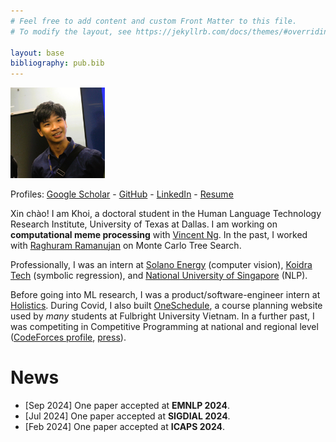 ```yaml
---
# Feel free to add content and custom Front Matter to this file.
# To modify the layout, see https://jekyllrb.com/docs/themes/#overriding-theme-defaults

layout: base
bibliography: pub.bib
---
```


<img src='assets/ava-shirt.JPG' width="30%">

Profiles: [Google Scholar](https://scholar.google.com/citations?user=-oyrpkoAAAAJ&hl=en) - [GitHub](https://github.com/npnkhoi) - [LinkedIn](https://www.linkedin.com/in/npnkhoi/) - [Resume](assets/Khoi%20Nguyen%20-%20Resume.pdf)

Xin chào! I am Khoi, a doctoral student in the Human Language Technology Research Institute, University of Texas at Dallas. I am working on **computational meme processing** with [Vincent Ng](https://www.hlt.utdallas.edu/~vince/). In the past, I worked with [Raghuram Ramanujan](https://www.davidson.edu/people/raghu-ramanujan) on Monte Carlo Tree Search.

Professionally, I was an intern at [Solano Energy](https://solano.energy/) (computer vision), [Koidra Tech](https://www.koidra.ai/) (symbolic regression),  and [National University of Singapore](https://ims.nus.edu.sg/events/rips2022/) (NLP).

Before going into ML research, I was a product/software-engineer intern at [Holistics](https://www.holistics.io/). During Covid, I also built [OneSchedule](https://npnkhoi.github.io/oneschedule/), a course planning website used by *many* students at Fulbright University Vietnam.
In a further past, I was competiting in Competitive Programming at national and regional level ([CodeForces profile](https://codeforces.com/profile/pazabol), [press](https://fulbright.edu.vn/fulbright-students-win-bronze-medal-at-icpc-asia-can-tho-regional-contest/)).

# News
- [Sep 2024] One paper accepted at **EMNLP 2024**.
- [Jul 2024] One paper accepted at **SIGDIAL 2024**.
- [Feb 2024] One paper accepted at **ICAPS 2024**.
<!-- - [Aug 2023] I have arrived in Dallas, Texas for graduate study. -->
<!-- - [Mar 2023] Our paper, [A Framework to Develop Automatic Speech Recognition for Low Resource Languages](https://dl.acm.org/doi/10.1145/3545947.3573271), won the Third Prize of the ACM Student Research Competition at SIGCSE TS 2023! -->

<!-- # Selected Publications
- **Khoi P. N. Nguyen**, Vincent Ng. 'Computational Meme Understanding: A Survey', EMNLP 2024 (to appear).
- Jeongsik Park, **Khoi P. N. Nguyen**, Terrence Li, Suyesh Shrestha, Megan Kim Vu, Jerry Yining Wang, and Vincent Ng. MemeIntent: Benchmarking Intent Description Generation for Memes. SIGDIAL 2024. 
- **K. P. N. Nguyen** and R. Ramanujan, ‘Lookahead Pathology in Monte-Carlo Tree Search’, **ICAPS 2024**. -->
<!-- - N. Alemu, C. Hua, P. H. Le, **K. P. N. Nguyen**, M. Ali, and N. Veilleux, ‘A Framework to Develop Automatic Speech Recognition for Low Resource Languages’, **SIGCSE 2023 (Student Research Competition)**. -->

<!-- - Other press: [[1]](https://fulbright.edu.vn/fulbright-grants-first-awards-for-series-of-community-minded-projects/), [[2]](https://baokhanhhoa.vn/xa-hoi/giao-duc/201505/rieng-uoc-mo-chung-dam-me-2387073/) -->
